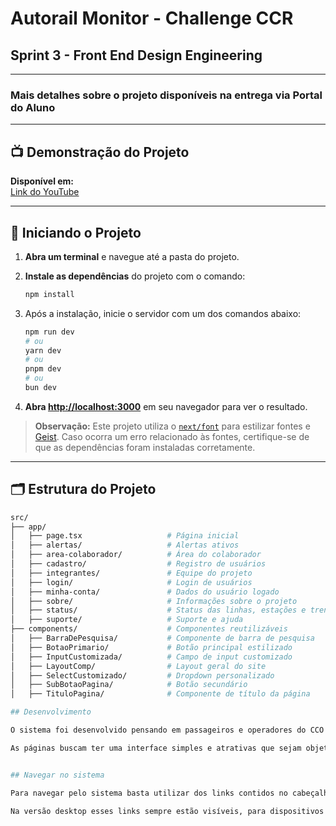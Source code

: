 # **Autorail Monitor - Challenge CCR**

## Sprint 3 - Front End Design Engineering

---

### Mais detalhes sobre o projeto disponíveis na entrega via Portal do Aluno

---

## 📺 **Demonstração do Projeto**

**Disponível em:**  
[Link do YouTube](<link do youtube>)

---

## 🚀 **Iniciando o Projeto**

1. **Abra um terminal** e navegue até a pasta do projeto.
2. **Instale as dependências** do projeto com o comando:

    ```bash
    npm install
    ```

3. Após a instalação, inicie o servidor com um dos comandos abaixo:

    ```bash
    npm run dev
    # ou
    yarn dev
    # ou
    pnpm dev
    # ou
    bun dev
    ```

4. **Abra [http://localhost:3000](http://localhost:3000)** em seu navegador para ver o resultado.

> **Observação:** Este projeto utiliza o [`next/font`](https://nextjs.org/docs/app/building-your-application/optimizing/fonts) para estilizar fontes e [Geist](https://vercel.com/font). Caso ocorra um erro relacionado às fontes, certifique-se de que as dependências foram instaladas corretamente.

---

## 🗂️ **Estrutura do Projeto**

```bash
src/
├── app/
│   ├── page.tsx                   # Página inicial
│   ├── alertas/                   # Alertas ativos
│   ├── area-colaborador/          # Área do colaborador
│   ├── cadastro/                  # Registro de usuários
│   ├── integrantes/               # Equipe do projeto
│   ├── login/                     # Login de usuários
│   ├── minha-conta/               # Dados do usuário logado
│   ├── sobre/                     # Informações sobre o projeto
│   ├── status/                    # Status das linhas, estações e trens
│   ├── suporte/                   # Suporte e ajuda
├── components/                    # Componentes reutilizáveis
│   ├── BarraDePesquisa/           # Componente de barra de pesquisa
│   ├── BotaoPrimario/             # Botão principal estilizado
│   ├── InputCustomizada/          # Campo de input customizado
│   ├── LayoutComp/                # Layout geral do site
│   ├── SelectCustomizado/         # Dropdown personalizado
│   ├── SubBotaoPagina/            # Botão secundário
│   ├── TituloPagina/              # Componente de título da página

## Desenvolvimento

O sistema foi desenvolvido pensando em passageiros e operadores do CCO com o intuito de facilitar a visualização das condições dos serviçõs que estão sendo fornecidos pela CCR nas linhas 8 e 9.

As páginas buscam ter uma interface simples e atrativas que sejam objetivas, tendo funções específicas modularizadas.


## Navegar no sistema

Para navegar pelo sistema basta utilizar dos links contidos no cabeçalho do site.

Na versão desktop esses links sempre estão visíveis, para dispositivos menores ele aparece como uma sidebar que pode ser acessada ao clicar em um botão de "lista".


```
